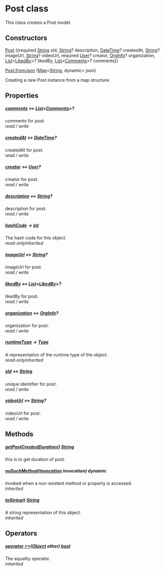 


# Post class









<p>This class creates a Post model.</p>




## Constructors

[Post](../models_post_post_model/Post/Post.md) ({required [String](https://api.flutter.dev/flutter/dart-core/String-class.html) sId, [String](https://api.flutter.dev/flutter/dart-core/String-class.html)? description, [DateTime](https://api.flutter.dev/flutter/dart-core/DateTime-class.html)? createdAt, [String](https://api.flutter.dev/flutter/dart-core/String-class.html)? imageUrl, [String](https://api.flutter.dev/flutter/dart-core/String-class.html)? videoUrl, required [User](../models_user_user_info/User-class.md)? creator, [OrgInfo](../models_organization_org_info/OrgInfo-class.md)? organization, [List](https://api.flutter.dev/flutter/dart-core/List-class.html)&lt;[LikedBy](../models_post_post_model/LikedBy-class.md)>? likedBy, [List](https://api.flutter.dev/flutter/dart-core/List-class.html)&lt;[Comments](../models_post_post_model/Comments-class.md)>? comments})

   

[Post.fromJson](../models_post_post_model/Post/Post.fromJson.md) ([Map](https://api.flutter.dev/flutter/dart-core/Map-class.html)&lt;[String](https://api.flutter.dev/flutter/dart-core/String-class.html), dynamic> json)

Creating a new Post instance from a map structure.   


## Properties

##### [comments](../models_post_post_model/Post/comments.md) &#8596; [List](https://api.flutter.dev/flutter/dart-core/List-class.html)&lt;[Comments](../models_post_post_model/Comments-class.md)>?



comments for post.  
_<span class="feature">read / write</span>_



##### [createdAt](../models_post_post_model/Post/createdAt.md) &#8596; [DateTime](https://api.flutter.dev/flutter/dart-core/DateTime-class.html)?



createdAt for post.  
_<span class="feature">read / write</span>_



##### [creator](../models_post_post_model/Post/creator.md) &#8596; [User](../models_user_user_info/User-class.md)?



creator for post.  
_<span class="feature">read / write</span>_



##### [description](../models_post_post_model/Post/description.md) &#8596; [String](https://api.flutter.dev/flutter/dart-core/String-class.html)?



description for post.  
_<span class="feature">read / write</span>_



##### [hashCode](https://api.flutter.dev/flutter/dart-core/Object/hashCode.html) &#8594; [int](https://api.flutter.dev/flutter/dart-core/int-class.html)



The hash code for this object.  
_<span class="feature">read-only</span><span class="feature">inherited</span>_



##### [imageUrl](../models_post_post_model/Post/imageUrl.md) &#8596; [String](https://api.flutter.dev/flutter/dart-core/String-class.html)?



imageUrl for post.  
_<span class="feature">read / write</span>_



##### [likedBy](../models_post_post_model/Post/likedBy.md) &#8596; [List](https://api.flutter.dev/flutter/dart-core/List-class.html)&lt;[LikedBy](../models_post_post_model/LikedBy-class.md)>?



likedBy for post.  
_<span class="feature">read / write</span>_



##### [organization](../models_post_post_model/Post/organization.md) &#8596; [OrgInfo](../models_organization_org_info/OrgInfo-class.md)?



organization for post.  
_<span class="feature">read / write</span>_



##### [runtimeType](https://api.flutter.dev/flutter/dart-core/Object/runtimeType.html) &#8594; [Type](https://api.flutter.dev/flutter/dart-core/Type-class.html)



A representation of the runtime type of the object.  
_<span class="feature">read-only</span><span class="feature">inherited</span>_



##### [sId](../models_post_post_model/Post/sId.md) &#8596; [String](https://api.flutter.dev/flutter/dart-core/String-class.html)



unique identifier for post.  
_<span class="feature">read / write</span>_



##### [videoUrl](../models_post_post_model/Post/videoUrl.md) &#8596; [String](https://api.flutter.dev/flutter/dart-core/String-class.html)?



videoUrl for post.  
_<span class="feature">read / write</span>_





## Methods

##### [getPostCreatedDuration](../models_post_post_model/Post/getPostCreatedDuration.md)() [String](https://api.flutter.dev/flutter/dart-core/String-class.html)



this is to get duration of post.  




##### [noSuchMethod](https://api.flutter.dev/flutter/dart-core/Object/noSuchMethod.html)([Invocation](https://api.flutter.dev/flutter/dart-core/Invocation-class.html) invocation) dynamic



Invoked when a non-existent method or property is accessed.  
_<span class="feature">inherited</span>_



##### [toString](https://api.flutter.dev/flutter/dart-core/Object/toString.html)() [String](https://api.flutter.dev/flutter/dart-core/String-class.html)



A string representation of this object.  
_<span class="feature">inherited</span>_





## Operators

##### [operator ==](https://api.flutter.dev/flutter/dart-core/Object/operator_equals.html)([Object](https://api.flutter.dev/flutter/dart-core/Object-class.html) other) [bool](https://api.flutter.dev/flutter/dart-core/bool-class.html)



The equality operator.  
_<span class="feature">inherited</span>_















